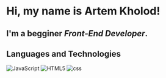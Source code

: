 # Hi, my name is **Artem Kholod**!
## I'm a begginer *Front-End Developer*.

## Languages and Technologies
![JavaScript](https://img.shields.io/badge/JavaScript-090909?style-for-the-badge&logo=javascript)
![HTML5](https://img.shields.io/badge/HTML5-090909?style-for-the-badge&logo=html5)
![css](https://img.shields.io/badge/CSS-090909?style-for-the-badge&logo=css3)

<!--
**Crash2410/Crash2410** is a ✨ _special_ ✨ repository because its `README.md` (this file) appears on your GitHub profile.

Here are some ideas to get you started:

- 🔭 I’m currently working on ...
- 🌱 I’m currently learning ...
- 👯 I’m looking to collaborate on ...
- 🤔 I’m looking for help with ...
- 💬 Ask me about ...
- 📫 How to reach me: ...
- 😄 Pronouns: ...
- ⚡ Fun fact: ...
-->
